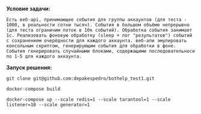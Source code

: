 **Условие задачи:**

`Есть веб-api, принимающее события для группы аккаунтов (для теста - 1000, в реальности сотни тысяч). События в большом объёме непрерывно (для теста ограничим поток в 10к событий).
Обработка события занимает 1с. Реализовать фоновую обработку (sleep + лог "результатов") событий с сохранением очерёдности для каждого аккаунта.
веб-апи эмулировать консольным скриптом, генерирующим события для обработки в фоне.
События генерировать случайными блоками, содержащими последовательноси по 1-5 для каждого аккаунта.
`

**Запуск решения:**

`git clone git@github.com:depakespedro/bothelp_test1.git`

`docker-compose build`

`docker-compose up --scale redis=1 --scale tarantool=1 --scale listener=10 --scale generator=1
`
